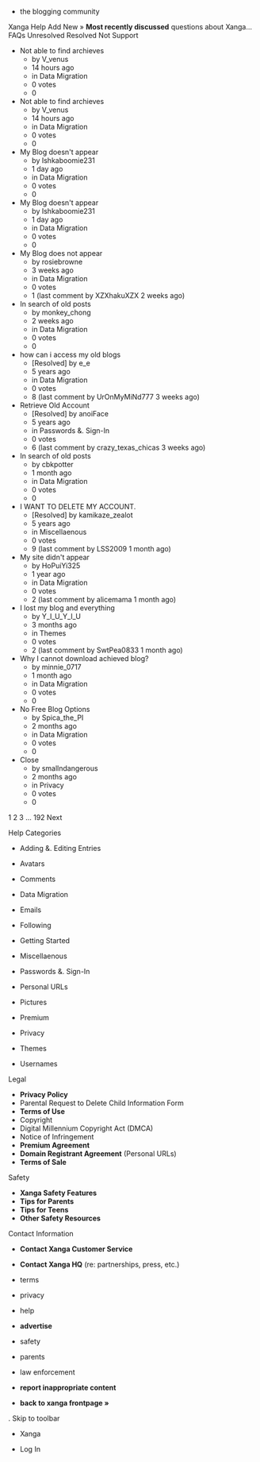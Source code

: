 *   the blogging community

Xanga Help Add New » **Most recently discussed** questions about Xanga… FAQs Unresolved Resolved Not Support

*   Not able to find archieves
    *   by V\_venus
    *   14 hours ago
    *   in Data Migration
    *   0 votes
    *   0
*   Not able to find archieves
    *   by V\_venus
    *   14 hours ago
    *   in Data Migration
    *   0 votes
    *   0
*   My Blog doesn't appear
    *   by Ishkaboomie231
    *   1 day ago
    *   in Data Migration
    *   0 votes
    *   0
*   My Blog doesn't appear
    *   by Ishkaboomie231
    *   1 day ago
    *   in Data Migration
    *   0 votes
    *   0
*   My Blog does not appear
    *   by rosiebrowne
    *   3 weeks ago
    *   in Data Migration
    *   0 votes
    *   1 (last comment by XZXhakuXZX 2 weeks ago)
*   In search of old posts
    *   by monkey\_chong
    *   2 weeks ago
    *   in Data Migration
    *   0 votes
    *   0
*   how can i access my old blogs
    *   \[Resolved\] by e\_e
    *   5 years ago
    *   in Data Migration
    *   0 votes
    *   8 (last comment by UrOnMyMiNd777 3 weeks ago)
*   Retrieve Old Account
    *   \[Resolved\] by anoiFace
    *   5 years ago
    *   in Passwords &. Sign-In
    *   0 votes
    *   6 (last comment by crazy\_texas\_chicas 3 weeks ago)
*   In search of old posts
    *   by cbkpotter
    *   1 month ago
    *   in Data Migration
    *   0 votes
    *   0
*   I WANT TO DELETE MY ACCOUNT.
    *   \[Resolved\] by kamikaze\_zealot
    *   5 years ago
    *   in Miscellaenous
    *   0 votes
    *   9 (last comment by LSS2009 1 month ago)
*   My site didn't appear
    *   by HoPuiYi325
    *   1 year ago
    *   in Data Migration
    *   0 votes
    *   2 (last comment by alicemama 1 month ago)
*   I lost my blog and everything
    *   by Y\_I\_U\_Y\_I\_U
    *   3 months ago
    *   in Themes
    *   0 votes
    *   2 (last comment by SwtPea0833 1 month ago)
*   Why I cannot download achieved blog?
    *   by minnie\_0717
    *   1 month ago
    *   in Data Migration
    *   0 votes
    *   0
*   No Free Blog Options
    *   by Spica\_the\_PI
    *   2 months ago
    *   in Data Migration
    *   0 votes
    *   0
*   Close
    *   by smallndangerous
    *   2 months ago
    *   in Privacy
    *   0 votes
    *   0

1 2 3 ... 192 Next

Help Categories

*   Adding &. Editing Entries
*   Avatars
*   Comments
*   Data Migration
*   Emails
*   Following
*   Getting Started
*   Miscellaenous

*   Passwords &. Sign-In
*   Personal URLs
*   Pictures
*   Premium
*   Privacy
*   Themes
*   Usernames

Legal

*   **Privacy Policy**
*   Parental Request to Delete Child Information Form
*   **Terms of Use**
*   Copyright
*   Digital Millennium Copyright Act (DMCA)
*   Notice of Infringement
*   **Premium Agreement**
*   **Domain Registrant Agreement** (Personal URLs)
*   **Terms of Sale**

Safety

*   **Xanga Safety Features**
*   **Tips for Parents**
*   **Tips for Teens**
*   **Other Safety Resources**

Contact Information

*   **Contact Xanga Customer Service**
*   **Contact Xanga HQ** (re: partnerships, press, etc.)

*   terms
*   privacy
*   help
*   **advertise**

*   safety
*   parents
*   law enforcement
*   **report inappropriate content**

*   **back to xanga frontpage »**

<img src="http://pixel.quantserve.com/pixel/p-87h-iNOVooym2.gif" style="display: none" height="1" width="1" alt="Quantcast"/>. Skip to toolbar

*   Xanga

*   Log In